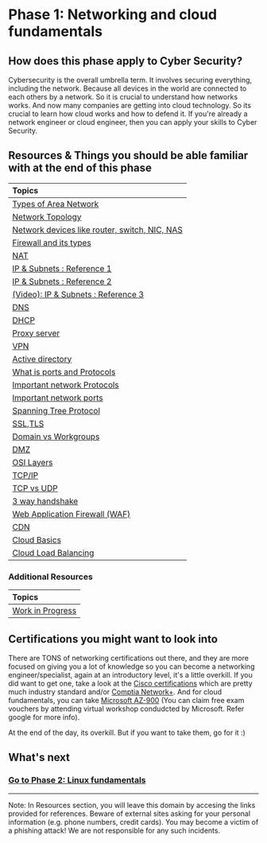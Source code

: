 # Phase 1: Networking and cloud fundamentals

## How does this phase apply to Cyber Security?

Cybersecurity is the overall umbrella term. It involves securing everything, including the network. Because all devices in the world are connected to  each others by a network. So it is crucial to understand how networks works. And now many companies are getting into cloud technology. So its crucial to learn how cloud works and how to defend it. If you're already a network engineer or cloud engineer, then you can apply your skills to Cyber Security. 
##  Resources & Things you should be able familiar with at the end of this phase


| Topics      | 
| :------------- | 
| [Types of Area Network](https://www.geeksforgeeks.org/types-of-area-networks-lan-man-and-wan/) | 
| [Network Topology ](https://www.geeksforgeeks.org/types-of-network-topology/	) | 
| [Network devices like router, switch, NIC, NAS](https://www.geeksforgeeks.org/network-devices-hub-repeater-bridge-switch-router-gateways/	) | 
| [Firewall and its types](https://www.geeksforgeeks.org/types-of-network-firewall/) | 
| [NAT](https://www.geeksforgeeks.org/network-address-translation-nat/) | 
| [IP & Subnets : Reference 1](https://www.guru99.com/types-of-ip-addresses.html) | 
| [IP & Subnets : Reference 2](https://www.cisco.com/c/en/us/support/docs/ip/routing-information-protocol-rip/13788-3.html	) | 
| [(Video): IP & Subnets : Reference 3](https://www.youtube.com/watch?v=s_Ntt6eTn94) | 
| [DNS](https://www.cloudflare.com/en-in/learning/dns/what-is-dns/	) | 
| [DHCP](https://www.geeksforgeeks.org/dynamic-host-configuration-protocol-dhcp/	) | 
| [Proxy server](https://www.cloudflare.com/en-in/learning/cdn/glossary/reverse-proxy/	) |
| [VPN](https://www.geeksforgeeks.org/types-of-virtual-private-network-vpn-and-its-protocols/) | 
| [Active directory](https://www.techtarget.com/searchwindowsserver/definition/Active-Directory) | 
| [What is ports and Protocols]( https://www.speedguide.net/faq/what-are-ports-and-protocols-75) | 
| [Important network Protocols](https://www.baeldung.com/cs/popular-network-protocols		) | 
| [Important network ports ](https://www.cloudflare.com/en-in/learning/network-layer/what-is-a-computer-port/			) | 
| [Spanning Tree Protocol](https://www.techtarget.com/searchnetworking/definition/spanning-tree-protocol ) | 
| [SSL,TLS](https://www.csoonline.com/article/3246212/what-is-ssl-tls-and-how-this-encryption-protocol-works.html	) | 
| [Domain vs Workgroups](https://www.geeksforgeeks.org/difference-between-domain-and-workgroup/			) | 
| [DMZ](https://www.fortinet.com/resources/cyberglossary/what-is-dmz) | 
| [OSI  Layers](https://www.cloudflare.com/en-in/learning/ddos/glossary/open-systems-interconnection-model-osi/) | 
| [TCP/IP](https://www.javatpoint.com/computer-network-tcp-ip-model) | 
| [TCP vs UDP ](https://www.geeksforgeeks.org/differences-between-tcp-and-udp/) | 
| [3 way handshake](https://www.geeksforgeeks.org/tcp-3-way-handshake-process/	) | 
| [Web Application Firewall (WAF)](https://www.f5.com/services/resources/glossary/web-application-firewall	) | 
| [CDN](https://www.cloudflare.com/learning/cdn/what-is-a-cdn/	) | 
| [Cloud Basics](https://www.cloudflare.com/en-in/learning/cloud/what-is-the-cloud/) | 
| [Cloud Load Balancing](https://www.geeksforgeeks.org/load-balancing-in-cloud-computing/) | 

### Additional Resources
| Topics      | 
| :------------- | 
|[Work in Progress]() |

## Certifications you might want to look into

There are TONS of networking certifications out there, and they are more focused on giving you a lot of knowledge so you can become a networking engineer/specialist, again at an introductory level, it's a little overkill. If you did want to get one, take a look at the [Cisco certifications](https://www.cisco.com/c/en/us/training-events/training-certifications/certifications.html) which are pretty much industry standard and/or [Comptia Network+](https://www.comptia.org/certifications/network). And for cloud fundamentals, you can take [Microsoft AZ-900](https://docs.microsoft.com/en-us/learn/certifications/exams/az-900) (You can claim free exam vouchers by attending virtual workshop condudcted by Microsoft. Refer google for more info).

At the end of the day, its overkill. But if you want to take them, go for it :)
  
## What's next

### [Go to Phase 2: Linux fundamentals](../phase2/README.md)

___

Note: In Resources section, you will leave this domain by accesing the links provided for references. Beware of external sites asking for your personal information (e.g. phone numbers, credit cards). You may become a victim of a phishing attack! We are not responsible for any such incidents.
